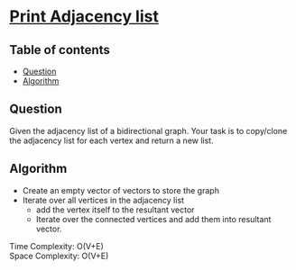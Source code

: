 # [Print Adjacency list](https://practice.geeksforgeeks.org/problems/print-adjacency-list-1587115620/1)

## Table of contents

- [Question](#question)
- [Algorithm](#algorithm)

## Question
Given the adjacency list of a bidirectional graph. Your task is to copy/clone the adjacency list for each vertex and return a new list.

## Algorithm
- Create an empty vector of vectors to store the graph
- Iterate over all vertices in the adjacency list
    - add the vertex itself to the resultant vector
    - Iterate over the connected vertices and add them into resultant vector.

Time Complexity: O(V+E) <br />
Space Complexity: O(V+E)